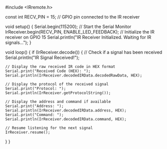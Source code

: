 #include <IRremote.h>

const int RECV_PIN = 15;  // GPIO pin connected to the IR receiver

void setup() {
  Serial.begin(115200);  // Start the Serial Monitor
  IrReceiver.begin(RECV_PIN, ENABLE_LED_FEEDBACK);  // Initialize the IR receiver on GPIO 15
  Serial.println("IR Receiver Initialized. Waiting for IR signals...");
}

void loop() {
  if (IrReceiver.decode()) {  // Check if a signal has been received
    Serial.println("IR Signal Received!");

    // Display the raw received IR code in HEX format
    Serial.print("Received Code (HEX): ");
    Serial.println(IrReceiver.decodedIRData.decodedRawData, HEX);

    // Display the protocol of the received signal
    Serial.print("Protocol: ");
    Serial.println(IrReceiver.getProtocolString());

    // Display the address and command if available
    Serial.print("Address: ");
    Serial.println(IrReceiver.decodedIRData.address, HEX);
    Serial.print("Command: ");
    Serial.println(IrReceiver.decodedIRData.command, HEX);

    // Resume listening for the next signal
    IrReceiver.resume();
  }
}
